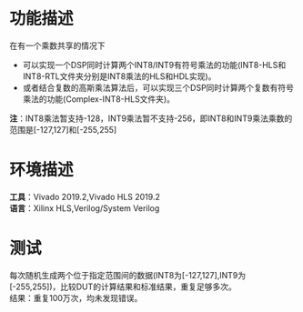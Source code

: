# 功能描述
在有一个乘数共享的情况下
- 可以实现一个DSP同时计算两个INT8/INT9有符号乘法的功能(INT8-HLS和INT8-RTL文件夹分别是INT8乘法的HLS和HDL实现)。  
- 或者结合复数的高斯乘法算法后，可以实现三个DSP同时计算两个复数有符号乘法的功能(Complex-INT8-HLS文件夹)。 
 
**注**：INT8乘法暂支持-128，INT9乘法暂不支持-256，即INT8和INT9乘法乘数的范围是[-127,127]和[-255,255]
# 环境描述
**工具**：Vivado 2019.2,Vivado HLS 2019.2  
**语言**：Xilinx HLS,Verilog/System Verilog
# 测试
每次随机生成两个位于指定范围间的数据(INT8为[-127,127],INT9为[-255,255])，比较DUT的计算结果和标准结果，重复足够多次。  
结果：重复100万次，均未发现错误。
